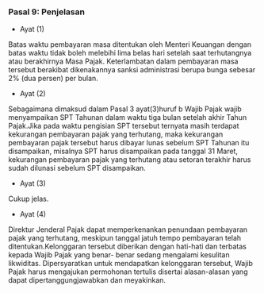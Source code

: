 ### Pasal 9: Penjelasan

* Ayat (1)

Batas waktu pembayaran masa ditentukan oleh Menteri Keuangan dengan
batas waktu tidak boleh melebihi lima belas hari setelah saat terhutangnya
atau berakhirnya Masa Pajak. Keterlambatan dalam pembayaran masa
tersebut berakibat dikenakannya sanksi administrasi berupa bunga sebesar
2% (dua persen) per bulan.

* Ayat (2)

Sebagaimana dimaksud dalam Pasal 3 ayat(3)huruf b Wajib Pajak wajib
menyampaikan SPT Tahunan dalam waktu tiga bulan setelah akhir Tahun
Pajak.Jika pada waktu pengisian SPT tersebut ternyata masih terdapat
kekurangan pembayaran pajak yang terhutang, maka kekurangan
pembayaran pajak tersebut harus dibayar lunas sebelum SPT Tahunan itu
disampaikan, misalnya SPT harus disampaikan pada tanggal 31 Maret,
kekurangan pembayaran pajak yang terhutang atau setoran terakhir harus
sudah dilunasi sebelum SPT disampaikan.

* Ayat (3)

Cukup jelas.

* Ayat (4)

Direktur Jenderal Pajak dapat memperkenankan penundaan pembayaran
pajak yang terhutang, meskipun tanggal jatuh tempo pembayaran telah
ditentukan.Kelonggaran tersebut diberikan dengan hati-hati dan terbatas
kepada Wajib Pajak yang benar- benar sedang mengalami kesulitan
likwiditas. Dipersyaratkan untuk mendapatkan kelonggaran tersebut, Wajib
Pajak harus mengajukan permohonan tertulis disertai alasan-alasan yang
dapat dipertanggungjawabkan dan meyakinkan.
